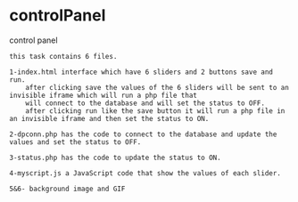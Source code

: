 # controlPanel
 control panel
 
 	this task contains 6 files.
 
 	1-index.html interface which have 6 sliders and 2 buttons save and run.
 		after clicking save the values of the 6 sliders will be sent to an invisible iframe which will run a php file that 
 		will connect to the database and will set the status to OFF. 
 		after clicking run like the save button it will run a php file in an invisible iframe and then set the status to ON.

	2-dpconn.php has the code to connect to the database and update the values and set the status to OFF.

	3-status.php has the code to update the status to ON.

	4-myscript.js a JavaScript code that show the values of each slider.

	5&6- background image and GIF

